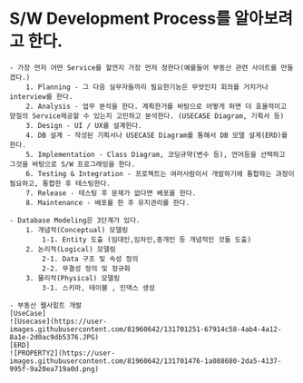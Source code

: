 # S/W Development Process를 알아보려고 한다.
    - 가장 먼저 어떤 Service를 할껀지 가장 먼저 정한다(예를들어 부동산 관련 사이트를 만들겠다.)
        1. Planning - 그 다음 실무자들끼리 필요한기능은 무엇인지 회의를 거치거나 interview를 한다.
        2. Analysis - 업무 분석을 한다. 계획한거를 바탕으로 어떻게 하면 더 효율적이고 양질의 Service제공할 수 있는지 고민하고 분석한다. (USECASE Diagram, 기획서 등)
        3. Design - UI / UX를 설계한다.
        4. DB 설계 - 작성된 기획서나 USECASE Diagram를 통해서 DB 모델 설계(ERD)를 한다.
        5. Implementation - Class Diagram, 코딩규약(변수 등), 언어등을 선택하고 그것을 바탕으로 S/W 프로그래밍을 한다.
        6. Testing & Integration - 프로젝트는 여러사람이서 개발하기에 통합하는 과정이 필요하고, 통합한 후 테스팅한다.
        7. Release - 테스팅 후 문제가 없다면 배포를 한다. 
        8. Maintenance - 배포를 한 후 유지관리를 한다.

    - Database Modeling은 3단계가 있다.
        1. 개념적(Conceptual) 모델링
            1-1. Entity 도출 (임대인,임차인,중개인 등 개념적인 것들 도출)
        2. 논리적(Logical) 모델링
            2-1. Data 구조 및 속성 정의
            2-2. 무결성 정의 및 정규화
        3. 물리적(Physical) 모델링
            3-1. 스키마, 테이블 , 인덱스 생성
    
    - 부동산 웹사잍트 개발
    [UseCase]
    ![Usecase](https://user-images.githubusercontent.com/81960642/131701251-67914c58-4ab4-4a12-8a1e-2d0ac9db5376.JPG)
    [ERD]
    ![PROPERTY2](https://user-images.githubusercontent.com/81960642/131701476-1a088680-2da5-4137-995f-9a20ea719a0d.png)


